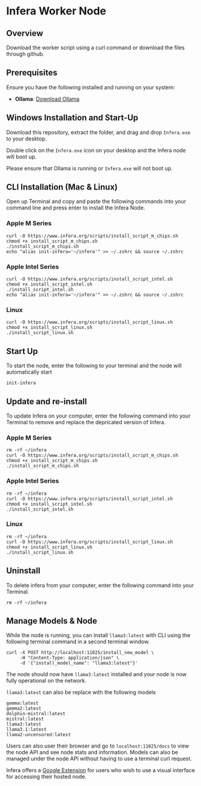 # Infera Worker Node

## Overview

Download the worker script using a curl command or download the files through github.

## Prerequisites

Ensure you have the following installed and running on your system:

- **Ollama**: [Download Ollama](https://ollama.com/download)

## Windows Installation and Start-Up

Download this repository, extract the folder, and drag and drop ```Infera.exe``` to your desktop.

Double click on the ```Infera.exe``` icon on your desktop and the Infera node will boot up.

Please ensure that Ollama is running or ```Infera.exe``` will not boot up.

## CLI Installation (Mac & Linux)

Open up Terminal and copy and paste the following commands into your command line and press enter to install
the Infera Node.  

### Apple M Series

```
curl -O https://www.infera.org/scripts/install_script_m_chips.sh
chmod +x install_script_m_chips.sh
./install_script_m_chips.sh
echo "alias init-infera='~/infera'" >> ~/.zshrc && source ~/.zshrc
```


### Apple Intel Series

```
curl -O https://www.infera.org/scripts/install_script_intel.sh
chmod +x install_script_intel.sh
./install_script_intel.sh
echo "alias init-infera='~/infera'" >> ~/.zshrc && source ~/.zshrc
```

### Linux

```
curl -O https://www.infera.org/scripts/install_script_linux.sh
chmod +x install_script_linux.sh
./install_script_linux.sh
```

## Start Up

To start the node, enter the following to your terminal and the node will automatically start
```
init-infera
```

## Update and re-install

To update Infera on your computer, enter the following command into your Terminal to remove and replace
the depricated version of Infera.

### Apple M Series

```
rm -rf ~/infera
curl -O https://www.infera.org/scripts/install_script_m_chips.sh
chmod +x install_script_m_chips.sh
./install_script_m_chips.sh
```

### Apple Intel Series

```
rm -rf ~/infera
curl -O https://www.infera.org/scripts/install_script_intel.sh
chmod +x install_script_intel.sh
./install_script_intel.sh
```

### Linux

```
rm -rf ~/infera
curl -O https://www.infera.org/scripts/install_script_linux.sh
chmod +x install_script_linux.sh
./install_script_linux.sh
```

## Uninstall

To delete infera from your computer, enter the following command into your Terminal.

```
rm -rf ~/infera
```

## Manage Models & Node

While the node is running, you can install ```llama3:latest``` with CLI using the following terminal
command in a second terminal window.

```
curl -X POST http://localhost:11025/install_new_model \
     -H "Content-Type: application/json" \
     -d '{"install_model_name": "llama3:latest"}'
```

The node should now have ```llama3:latest``` installed and your node is now fully operational on the network.

```llama3:latest``` can also be replace with the following models

```
gemma:latest
gemma2:latest
dolphin-mistral:latest
mistral:latest
llama3:latest
llama3.1:latest
llama2-uncensored:latest
```
Users can also user their browser and go to ```localhost:11025/docs``` to view the node API and see node stats and information.
Models can also be managed under the node API without having to use a terminal curl request.

Infera offers a [Google Extension](https://github.com/inferanetwork/chrome-extension) for users who wish to use a visual interface for accessing their hosted node.
